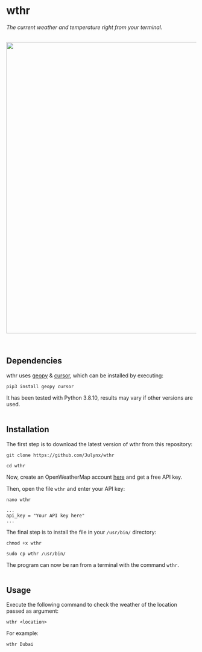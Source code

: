 # wthr
*The current weather and temperature right from your terminal.*
<br><br>

<p align="center">  
  <img width="772" src="https://i.imgur.com/sICDUAw.png">
</p>
<br>

## Dependencies
wthr uses [geopy](https://pypi.org/project/geopy/) & [cursor](https://pypi.org/project/cursor/), which can be installed by executing:
```
pip3 install geopy cursor
```
It has been tested with Python 3.8.10, results may vary if other versions are used.
<br><br>

## Installation
The first step is to download the latest version of wthr from this repository:
```
git clone https://github.com/Julynx/wthr
```
```
cd wthr
```
Now, create an OpenWeatherMap account [here](https://home.openweathermap.org/users/sign_up) and get a free API key.

Then, open the file `wthr` and enter your API key:

```
nano wthr
```
```
...
api_key = "Your API key here"
...
```
The final step is to install the file in your `/usr/bin/` directory:
```
chmod +x wthr
```
```
sudo cp wthr /usr/bin/
```
The program can now be ran from a terminal with the command `wthr`.
<br><br>

## Usage
Execute the following command to check the weather of the location passed as argument: 
```
wthr <location>
```
For example:
```
wthr Dubai
```
